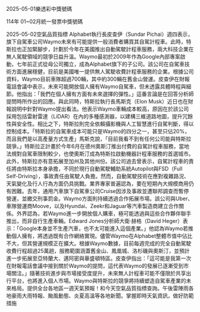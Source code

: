 
2025-05-01樂透彩中獎號碼

                                
114年 01~02月統一發票中獎號碼
                             
2025-05-02空氣品質指標
                              Alphabet執行長皮查伊（Sundar Pichai）週四表示，旗下自駕車公司Waymo未來有可能提供一般消費者購買其自駕計程車。此時，特斯拉也正加緊腳步，計劃於今年在美國推出自動駕駛計程車服務，兩大科技企業在無人駕駛領域的競爭日益升溫。Waymo最初於2009年作為Google內部專案啟動，七年前正式從母公司獨立，成為Alphabet旗下的子公司。該公司在自駕車技術方面進展穩健，目前是美國唯一提供無人駕駛收費計程車服務的企業。根據公司資料，Waymo目前車隊超過700輛，其中約300輛在舊金山營運。皮查伊在財報電話會議中表示，未來可能開放個人擁有Waymo自駕車，但未透露具體時程與細節。他指出：「我們在個人擁有方面有未來選擇的彈性。」這番言論是在回答分析師提問時所作出的回應。與此同時，特斯拉執行長馬斯克（Elon Musk）近日也在財報說明中針對Waymo提出看法。他表示Waymo車輛成本較高，原因在於該公司採用包括雷射雷達（LiDAR）在內的多種感測器，以建構三維道路地圖，提升冗餘性與安全性。相比之下，特斯拉則完全依賴攝影機與人工智慧進行自駕判斷，得以控制成本。「特斯拉的自駕車成本可能只是Waymo的四分之一，甚至只佔20%，而且我們是以高產量方式生產」馬斯克說，「目前我看不到有任何公司能與特斯拉競爭。」特斯拉正計畫於今年6月在德州奧斯汀推出付費的自駕計程車服務，當地法規對自駕車限制較少，也使奧斯汀成為特斯拉啟動機器計程車服務的首選城市。此外，特斯拉亦有意拓展至加州及其他州份。該公司過去曾表示，自駕計程車的責任將由特斯拉本身承擔，不同於現行自動駕駛輔助系統Autopilot與FSD（Full Self-Driving），事故責任由駕駛人負擔。然而，自動駕駛技術在應對複雜路況、天氣變化及行人行為方面仍具挑戰。業界專家普遍認為，要在短期內大規模商用仍有困難。去年，通用汽車旗下自駕車公司Cruise因涉及事故並遭聯邦調查而暫停營運，並繳交刑事罰金。Waymo方面則持續透過合作拓展市場。該公司與Uber、車隊營運商Moove，以及Hyundai、Zeekr和Jaguar等汽車製造商建立合作關係。外界認為，若Waymo進一步開放個人購車，極可能透過與這些合作夥伴聯手推出，而非自行生產車輛。Edward Jones分析師大衛·赫格（David Heger）表示：「Google本身並不生產汽車，也不太可能進入這個產業。」他認為Waymo若推動個人擁有，將透過既有合作網絡實現。儘管Waymo在Alphabet整體市值中佔比不大，但其營運規模正在擴大。根據Waymo數據，目前每週完成的完全自動駕駛收費行程超過25萬趟，服務範圍涵蓋舊金山、鳳凰城、洛杉磯與奧斯汀，並預計進一步拓展至亞特蘭大、邁阿密與華盛頓特區。皮查伊指出：「這可能是我第一次在財報電話會議中接到關於Waymo的提問，這代表Waymo的發展已逐漸受到市場關注。」隨著技術進步與市場接受度提升，未來無人計程車可能不僅限於共享出行平台，也將進入個人市場。Waymo與特斯拉的競爭將持續塑造自駕車產業的未來格局。提供全台各地區一週天氣預報！和今天空氣品質指標查詢。午後雷陣雨各地豪雨大雨特報、颱風動態、炎夏高溫等各地新聞。掌握即時天氣資訊，做好防範措施